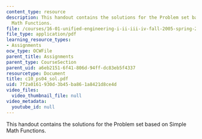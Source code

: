 ```yaml
---
content_type: resource
description: This handout contains the solutions for the Problem set based on Simple
  Math Functions.
file: /courses/16-01-unified-engineering-i-ii-iii-iv-fall-2005-spring-2006/7f2a0161930d3b45ba861a8421d8ce4d_c10_ps04_sol.pdf
file_type: application/pdf
learning_resource_types:
- Assignments
ocw_type: OCWFile
parent_title: Assignments
parent_type: CourseSection
parent_uid: a6eb2151-6f41-806d-94ff-dc83eb5f4337
resourcetype: Document
title: c10_ps04_sol.pdf
uid: 7f2a0161-930d-3b45-ba86-1a8421d8ce4d
video_files:
  video_thumbnail_file: null
video_metadata:
  youtube_id: null
---
```

This handout contains the solutions for the Problem set based on Simple Math Functions.